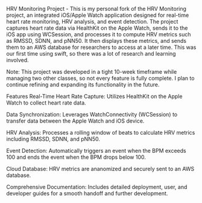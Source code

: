 HRV Monitoring Project - 
This is my personal fork of the HRV Monitoring project, an integrated iOS/Apple Watch application designed for real-time heart rate monitoring, HRV analysis, and event detection. The project captures heart rate data via HealthKit on the Apple Watch, sends it to the iOS app using WCSession, and processes it to compute HRV metrics such as RMSSD, SDNN, and pNN50. It then displays these metrics, and sends them to an AWS database for researchers to access at a later time. This was our first time using swift, so there was a lot of research and learning involved. 

Note:
This project was developed in a tight 10-week timeframe while managing two other classes, so not every feature is fully complete. I plan to continue refining and expanding its functionality in the future.

Features
Real-Time Heart Rate Capture:
Utilizes HealthKit on the Apple Watch to collect heart rate data.

Data Synchronization:
Leverages WatchConnectivity (WCSession) to transfer data between the Apple Watch and iOS device.

HRV Analysis:
Processes a rolling window of beats to calculate HRV metrics including RMSSD, SDNN, and pNN50.

Event Detection:
Automatically triggers an event when the BPM exceeds 100 and ends the event when the BPM drops below 100.

Cloud Database:
HRV metrics are ananomized and securely sent to an AWS database.

Comprehensive Documentation:
Includes detailed deployment, user, and developer guides for a smooth handoff and further development.
